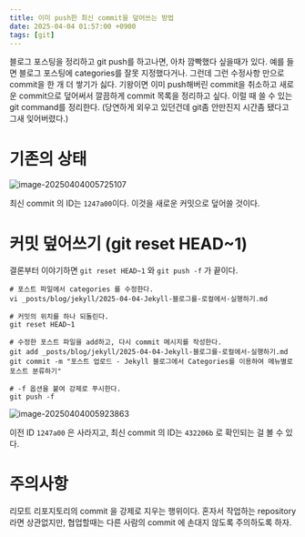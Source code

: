 ```yaml
---
title: 이미 push한 최신 commit을 덮어쓰는 방법
date: 2025-04-04 01:57:00 +0900
tags: [git]
---
```


블로그 포스팅을 정리하고 git push를 하고나면, 아차 깜빡했다 싶을때가 있다. 예를 들면 블로그 포스팅에 categories를 잘못 지정했다거나. 그런데 그런 수정사항 만으로 commit을 한 개 더 쌓기가 싫다. 기왕이면 이미 push해버린 commit을 취소하고 새로운 commit으로 덮어써서 깔끔하게 commit 목록을 정리하고 싶다. 이럴 때 쓸 수 있는 git command를 정리한다. (당연하게 외우고 있던건데 git좀 안만진지 시간좀 됐다고 그새 잊어버렸다.)

# 기존의 상태

![image-20250404005725107](../assets/img/image-20250404005725107.png)

최신 commit 의 ID는 `1247a00`이다. 이것을 새로운 커밋으로 덮어쓸 것이다.

# 커밋 덮어쓰기 (git reset HEAD~1)

결론부터 이야기하면 `git reset HEAD~1` 와 `git push -f` 가 끝이다.

```shell
# 포스트 파일에서 categories 를 수정한다.
vi _posts/blog/jekyll/2025-04-04-Jekyll-블로그를-로컬에서-실행하기.md

# 커밋의 위치를 하나 되돌린다.
git reset HEAD~1

# 수정한 포스트 파일을 add하고, 다시 commit 메시지를 작성한다.
git add _posts/blog/jekyll/2025-04-04-Jekyll-블로그를-로컬에서-실행하기.md
git commit -m "포스트 업로드 - Jekyll 블로그에서 Categories를 이용하여 메뉴별로 포스트 분류하기"

# -f 옵션을 붙여 강제로 푸시한다.
git push -f
```

![image-20250404005923863](../assets/img/image-20250404005923863.png)

이전 ID `1247a00` 은 사라지고, 최신 commit 의 ID는 `432206b` 로 확인되는 걸 볼 수 있다.

# 주의사항

리모트 리포지토리의 commit 을 강제로 지우는 행위이다.
혼자서 작업하는 repository 라면 상관없지만, 협업할때는 다른 사람의 commit 에 손대지 않도록 주의하도록 하자.